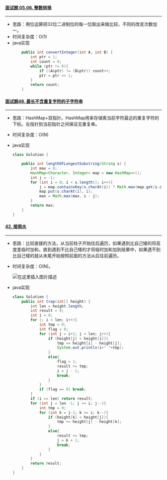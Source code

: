 #### [面试题 05.06. 整数转换](https://leetcode-cn.com/problems/convert-integer-lcci/)
---
- 思路：用位运算把32位二进制位的每一位取出来做比较，不同的改变次数加一。
- 时间复杂度：O(1)
- java实现
  ```java
      public int convertInteger(int A, int B) {
          int ptr = 1;
          int count = 0;
          while (ptr != 0){
              if ((A&ptr) != (B&ptr)) count++;
              ptr = ptr << 1;
          } 
          return count;
      }
  ```

#### [面试题48. 最长不含重复字符的子字符串](https://leetcode-cn.com/problems/zui-chang-bu-han-zhong-fu-zi-fu-de-zi-zi-fu-chuan-lcof/)
---
- 思路：HashMap+双指针。HashMap用来存储离当前字符最近的重复字符的下标。左指针到当前指针之间保证无重复串。
- 时间复杂度：O(N)
- java实现

	```java
	class Solution {
	
	    public int lengthOfLongestSubstring(String s) {
	        int max = 0;
	        HashMap<Character, Integer> map = new HashMap<>();
	        int j = -1;
	        for (int i = 0; i < s.length(); i++){
	            j = map.containsKey(s.charAt(i)) ? Math.max(map.get(s.charAt(i)), j) : j;
	            map.put(s.charAt(i), i);
	            max = Math.max(max, i - j);
	        }
	        return max;
	    }
	}
	```

#### [42. 接雨水](https://leetcode-cn.com/problems/trapping-rain-water/)
---
- 思路：比较直接的方法，从当前柱子开始往后遍历，如果遇到比自己矮的将高度差临时加和，直到遇到不比自己矮的才将临时加和加到结果中，如果遇不到比自己矮的就从末尾开始按照前面的方法从后往前遍历。
- 时间复杂度：O(N)。

  ![在这里插入图片描述](https://img-blog.csdnimg.cn/20200504225538921.png)


- java实现

	```java
	class Solution {
	    public int trap(int[] height) {
	        int len = height.length;
	        int result = 0;
	        int i = 0;
	        for (; i < len; i++){
	            int tmp = 0;
	            int flag = 0;
	            for (int j = i+1; j < len; j++){
	                if (height[j] < height[i]){
	                    tmp += height[i] - height[j];
	                    System.out.println(i+" "+tmp);
	                }
	                else{
	                    flag = 1;
	                    result += tmp;
	                    i = j - 1;
	                    break;
	                }
	            }
	            if (flag == 0) break;
	        }
	        if (i == len) return result;
	        for (int j = len -1; j >= i; j--){
	            int tmp = 0;
	            for (int k = j-1; k >= i; k--){
	                if (height[k] < height[j]){
	                    tmp += height[j] - height[k];
	                }
	                else{
	                    result += tmp;
	                    j = k + 1;
	                    break;
	                }
	            }
	        }
	        return result;
	    }
	}
	```
